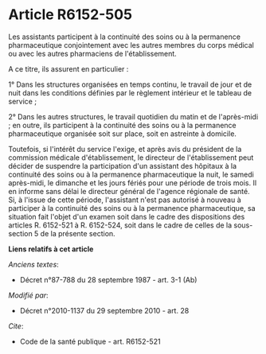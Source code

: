 # Article R6152-505

Les assistants participent à la continuité des soins ou à la permanence pharmaceutique conjointement avec les autres membres
du corps médical ou avec les autres pharmaciens de l'établissement.

A ce titre, ils assurent en particulier : 

1° Dans les structures organisées en temps continu, le travail de jour et de nuit dans les conditions définies par le
règlement intérieur et le tableau de service ; 

2° Dans les autres structures, le travail quotidien du matin et de l'après-midi ; en outre, ils participent à la continuité
des soins ou à la permanence pharmaceutique organisée soit sur place, soit en astreinte à domicile. 

Toutefois, si l'intérêt du service l'exige, et après avis du président de la commission médicale d'établissement, le
directeur de l'établissement peut décider de suspendre la participation d'un assistant des hôpitaux à la continuité des soins
ou à la permanence pharmaceutique la nuit, le samedi après-midi, le dimanche et les jours fériés pour une période de trois
mois. Il en informe sans délai le directeur général de l'agence régionale de santé. Si, à l'issue de cette période,
l'assistant n'est pas autorisé à nouveau à participer à la continuité des soins ou à la permanence pharmaceutique, sa
situation fait l'objet d'un examen soit dans le cadre des dispositions des articles R. 6152-521 à R. 6152-524, soit dans le
cadre de celles de la sous-section 5 de la présente section.

**Liens relatifs à cet article**

_Anciens textes_:

  - Décret n°87-788 du 28 septembre 1987 - art. 3-1 (Ab)

_Modifié par_:

  - Décret n°2010-1137 du 29 septembre 2010 - art. 28

_Cite_:

  - Code de la santé publique - art. R6152-521

